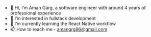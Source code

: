 - 👋 Hi, I’m Aman Garg, a software engineer with around 4 years of professional experience
- 👀 I’m interested in fullstack development
- 🌱 I’m currently learning the React Native workflow
- 📫 How to reach me - amangrg96@gmail.com
